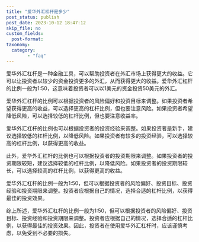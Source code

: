```yaml
---
title: "爱华外汇杠杆是多少"
post_status: publish
post_date: 2023-10-12 18:47:12
skip_file: no
custom_fields: 
  post-format: 
taxonomy:
  category:
        - "faq"
---
```


爱华外汇杠杆是一种金融工具，可以帮助投资者在外汇市场上获得更大的收益。它可以让投资者以较少的资金投资更多的外汇，从而获得更大的收益。爱华外汇杠杆的比例一般为1:50，这意味着投资者可以以1美元的资金投资50美元的外汇。

爱华外汇杠杆的比例可以根据投资者的风险偏好和投资目标来调整。如果投资者希望获得更高的收益，可以选择更高的杠杆比例，但也要注意风险。如果投资者希望降低风险，可以选择较低的杠杆比例，但也要注意收益率。

爱华外汇杠杆的比例也可以根据投资者的投资经验来调整。如果投资者是新手，建议选择较低的杠杆比例，以降低风险。如果投资者有较多的投资经验，可以选择较高的杠杆比例，以获得更高的收益。

此外，爱华外汇杠杆的比例也可以根据投资者的投资期限来调整。如果投资者的投资期限较短，建议选择较低的杠杆比例，以降低风险。如果投资者的投资期限较长，可以选择较高的杠杆比例，以获得更高的收益。

爱华外汇杠杆的比例一般为1:50，但可以根据投资者的风险偏好、投资目标、投资经验和投资期限来调整。投资者应根据自己的情况，选择合适的杠杆比例，以获得最佳的投资效果。

综上所述，爱华外汇杠杆的比例一般为1:50，但可以根据投资者的风险偏好、投资目标、投资经验和投资期限来调整。投资者应根据自己的情况，选择合适的杠杆比例，以获得最佳的投资效果。因此，投资者在使用爱华外汇杠杆时，应该谨慎考虑，以免受到不必要的损失。
